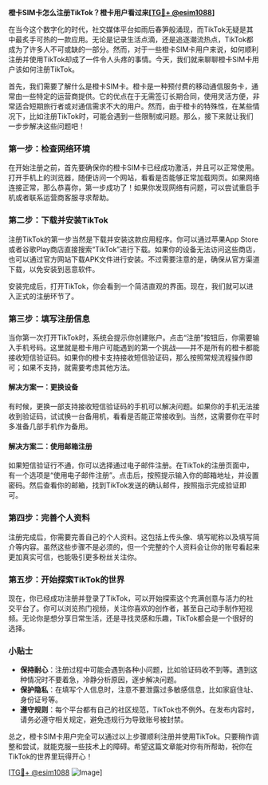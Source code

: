 **橙卡SIM卡怎么注册TikTok？橙卡用户看过来[[TG💪+ @esim1088](https://t.me/s/esim1088)]**

在当今这个数字化的时代，社交媒体平台如雨后春笋般涌现，而TikTok无疑是其中最炙手可热的一款应用。无论是记录生活点滴，还是追逐潮流热点，TikTok都成为了许多人不可或缺的一部分。然而，对于一些橙卡SIM卡用户来说，如何顺利注册并使用TikTok却成了一件令人头疼的事情。今天，我们就来聊聊橙卡SIM卡用户该如何注册TikTok。

首先，我们需要了解什么是橙卡SIM卡。橙卡是一种预付费的移动通信服务卡，通常由一些特定的运营商提供。它的优点在于无需签订长期合同，使用灵活方便，非常适合短期旅行者或对通信需求不大的用户。然而，由于橙卡的特殊性，在某些情况下，比如注册TikTok时，可能会遇到一些限制或问题。那么，接下来就让我们一步步解决这些问题吧！

### 第一步：检查网络环境

在开始注册之前，首先要确保你的橙卡SIM卡已经成功激活，并且可以正常使用。打开手机上的浏览器，随便访问一个网站，看看是否能够正常加载网页。如果网络连接正常，那么恭喜你，第一步成功了！如果你发现网络有问题，可以尝试重启手机或者联系运营商客服寻求帮助。

### 第二步：下载并安装TikTok

注册TikTok的第一步当然是下载并安装这款应用程序。你可以通过苹果App Store或者谷歌Play商店直接搜索“TikTok”进行下载。如果你的设备无法访问这些商店，也可以通过官方网站下载APK文件进行安装。不过需要注意的是，确保从官方渠道下载，以免安装到恶意软件。

安装完成后，打开TikTok，你会看到一个简洁直观的界面。现在，我们就可以进入正式的注册环节了。

### 第三步：填写注册信息

当你第一次打开TikTok时，系统会提示你创建账户。点击“注册”按钮后，你需要输入手机号码。这里就是橙卡用户可能遇到的第一个挑战——并不是所有的橙卡都能接收短信验证码。如果你的橙卡支持接收短信验证码，那么按照常规流程操作即可；如果不支持，就需要考虑其他方法。

#### 解决方案一：更换设备

有时候，更换一部支持接收短信验证码的手机可以解决问题。如果你的手机无法接收到验证码，试试换一台备用机，看看是否能正常接收到。当然，这需要你在平时多准备几部手机作为备用。

#### 解决方案二：使用邮箱注册

如果短信验证行不通，你可以选择通过电子邮件注册。在TikTok的注册页面中，有一个选项是“使用电子邮件注册”。点击后，按照提示输入你的邮箱地址，并设置密码。然后查看你的邮箱，找到TikTok发送的确认邮件，按照指示完成验证即可。

### 第四步：完善个人资料

注册完成后，你需要完善自己的个人资料。这包括上传头像、填写昵称以及填写简介等内容。虽然这些步骤不是必须的，但一个完整的个人资料会让你的账号看起来更加真实可信，也能吸引更多粉丝关注你。

### 第五步：开始探索TikTok的世界

现在，你已经成功注册并登录了TikTok，可以开始探索这个充满创意与活力的社交平台了。你可以浏览热门视频，关注你喜欢的创作者，甚至自己动手制作短视频。无论你是想分享日常生活，还是寻找灵感和乐趣，TikTok都会是一个很好的选择。

### 小贴士

- **保持耐心**：注册过程中可能会遇到各种小问题，比如验证码收不到等。遇到这种情况时不要着急，冷静分析原因，逐步解决问题。
- **保护隐私**：在填写个人信息时，注意不要泄露过多敏感信息，比如家庭住址、身份证号等。
- **遵守规则**：每个平台都有自己的社区规范，TikTok也不例外。在发布内容时，请务必遵守相关规定，避免违规行为导致账号被封禁。

总之，橙卡SIM卡用户完全可以通过以上步骤顺利注册并使用TikTok。只要稍作调整和尝试，就能克服一些技术上的障碍。希望这篇文章能对你有所帮助，祝你在TikTok的世界里玩得开心！

[[TG💪+ @esim1088](https://t.me/s/esim1088) ![Image](https://i.postimg.cc/4NQfJmqS/Snipaste-2025-05-13-00-14-12.png)]